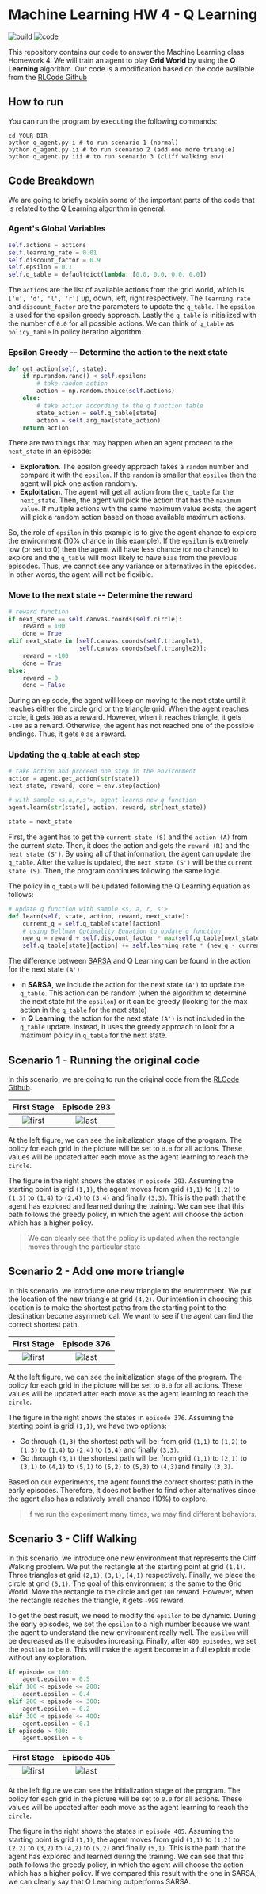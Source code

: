 # Machine Learning HW 4 - Q Learning

[![build](https://img.shields.io/badge/build-pass-green.svg)]()
[![code](https://img.shields.io/badge/code-python3.5-yellowgreen.svg)]()

This repository contains our code to answer the Machine Learning class Homework 4.
We will train an agent to play **Grid World** by using the **Q Learning** algorithm.
Our code is a modification based on the code available from the
[RLCode Github](https://github.com/rlcode/reinforcement-learning/tree/master/1-grid-world/5-q-learning)

## How to run

You can run the program by executing the following commands:

```shell
cd YOUR_DIR
python q_agent.py i # to run scenario 1 (normal)
python q_agent.py ii # to run scenario 2 (add one more triangle)
python q_agent.py iii # to run scenario 3 (cliff walking env)
```

## Code Breakdown

We are going to briefly explain some of the important parts of the code that is related to the
Q Learning algorithm in general.

### Agent's Global Variables

```python
self.actions = actions
self.learning_rate = 0.01
self.discount_factor = 0.9
self.epsilon = 0.1
self.q_table = defaultdict(lambda: [0.0, 0.0, 0.0, 0.0])
```

The `actions` are the list of available actions from the grid world, which is `['u', 'd', 'l', 'r']` up, down, left,
right respectively. The `learning rate` and `discount_factor` are the parameters to update the `q_table`. The
`epsilon` is used for the epsilon greedy approach. Lastly the `q_table` is initialized with the number of `0.0` for
all possible actions. We can think of `q_table` as `policy_table` in policy iteration algorithm.

### Epsilon Greedy -- Determine the action to the next state

```python
def get_action(self, state):
    if np.random.rand() < self.epsilon:
        # take random action
        action = np.random.choice(self.actions)
    else:
        # take action according to the q function table
        state_action = self.q_table[state]
        action = self.arg_max(state_action)
    return action
```

There are two things that may happen when an agent proceed to the `next_state` in an episode:
* **Exploration**. The epsilon greedy approach takes a `random` number and compare it with the `epsilon`. If the
`random` is smaller that `epsilon` then the agent will pick one action randomly.
* **Exploitation**. The agent will get all action from the `q_table` for
the `next_state`. Then, the agent will pick the action that has the `maximum value`.
If multiple actions with the same maximum value exists, the agent will pick a random action based on
those available maximum actions.

So, the role of `epsilon` in this example is to give the agent chance to explore the environment (10% chance in this
example). If the `epsilon` is extremely low (or set to 0) then the agent will have less chance (or no chance) to
explore and the `q_table` will most likely to have `bias` from the previous episodes. Thus, we cannot see any
variance or alternatives in the episodes. In other words, the agent will not be flexible.

### Move to the next state -- Determine the reward

```python
# reward function
if next_state == self.canvas.coords(self.circle):
    reward = 100
    done = True
elif next_state in [self.canvas.coords(self.triangle1),
                    self.canvas.coords(self.triangle2)]:
    reward = -100
    done = True
else:
    reward = 0
    done = False
```

During an episode, the agent will keep on moving to the next state until it reaches either the circle grid
or the triangle grid. When the agent reaches circle, it gets `100` as a reward. However, when it reaches
triangle, it gets `-100` as a reward. Otherwise, the agent has not reached one of the possible endings. Thus,
it gets `0` as a reward.

### Updating the q_table at each step

```python
# take action and proceed one step in the environment
action = agent.get_action(str(state))
next_state, reward, done = env.step(action)

# with sample <s,a,r,s'>, agent learns new q function
agent.learn(str(state), action, reward, str(next_state))

state = next_state
```

First, the agent has to get the `current state (S)` and the `action (A)` from the current state.
Then, it does the action and gets the `reward (R)` and the `next state (S')`. By using all of that information,
the agent can update the `q_table`. After the value is updated, the `next state (S')` will be the `current state (S)`.
Then, the program continues following the same logic.

The policy in `q_table` will be updated following the Q Learning equation as follows:

```python
# update q function with sample <s, a, r, s'>
def learn(self, state, action, reward, next_state):
    current_q = self.q_table[state][action]
    # using Bellman Optimality Equation to update q function
    new_q = reward + self.discount_factor * max(self.q_table[next_state])
    self.q_table[state][action] += self.learning_rate * (new_q - current_q)
```

The difference between
[SARSA](https://github.com/mrkazawa/grid_world/tree/master/sarsa)
and Q Learning can be found in the action for the next state `(A')`

* In **SARSA**, we include the action for the next state `(A')` to update the `q_table`. This
action can be random (when the algorithm to determine the next state hit the `epsilon`) or
it can be greedy (looking for the max action in the `q_table` for the next state)
* In **Q Learning**, the action for the next state `(A')` is not included in the `q_table` update.
Instead, it uses the greedy approach to look for a maximum policy in `q_table` for the next state.

## Scenario 1 - Running the original code

In this scenario, we are going to run the original code from the
[RLCode Github](https://github.com/rlcode/reinforcement-learning/tree/master/1-grid-world/5-q-learning).

First Stage | Episode 293
:---: | :---:
![first](results/scenario1/first.png?raw=true "first") | ![last](results/scenario1/last.gif?raw=true "last")

At the left figure, we can see the initialization stage of the program. The policy for each grid in the
picture will be set to `0.0` for all actions. These values will be updated after each move as the agent learning to
reach the `circle`.

The figure in the right shows the states in `episode 293`.
Assuming the starting point is grid `(1,1)`, the agent moves from grid `(1,1)` to `(1,2)` to `(1,3)` to `(1,4)` to
`(2,4)` to `(3,4)` and finally `(3,3)`. This is the path that the agent has explored and learned during
the training. We can see that this path follows the greedy policy, in which the agent will choose the action which has
a higher policy.

> We can clearly see that the policy is updated when the rectangle moves through the particular state

## Scenario 2 - Add one more triangle

In this scenario, we introduce one new triangle to the environment. We put the location of the new triangle at grid `(4,2)`.
Our intention in choosing this location is to make the shortest paths from the starting point to the destination become
asymmetrical. We want to see if the agent can find the correct shortest path.

First Stage | Episode 376
:---: | :---:
![first](results/scenario2/first.png?raw=true "first") | ![last](results/scenario2/last.gif?raw=true "last")

At the left figure, we can see the initialization stage of the program. The policy for each grid in the
picture will be set to `0.0` for all actions. These values will be updated after each move as the agent learning to
reach the `circle`.

The figure in the right shows the states in `episode 376`.
Assuming the starting point is grid `(1,1)`, we have two options:

* Go through `(1,3)` the shortest path will be:
from grid `(1,1)` to `(1,2)` to `(1,3)` to `(1,4)` to `(2,4)` to `(3,4)` and finally `(3,3)`.
* Go through `(3,1)` the shortest path will be:
from grid `(1,1)` to `(2,1)` to `(3,1)` to `(4,1)` to `(5,1)` to `(5,2)` to `(5,3)` to `(4,3)`and finally `(3,3)`.

Based on our experiments, the agent found the correct shortest path in the early episodes.
Therefore, it does not bother to find other alternatives since the agent also has a relatively
small chance (10%) to explore.

> If we run the experiment many times, we may find different behaviors.

## Scenario 3 - Cliff Walking

In this scenario, we introduce one new environment that represents the Cliff Walking problem.
We put the rectangle at the starting point at grid `(1,1)`. Three triangles at grid `(2,1)`, `(3,1)`, `(4,1)` respectively.
Finally, we place the circle at grid `(5,1)`. The goal of this environment is the same to the Grid World.
Move the rectangle to the circle and get `100` reward. However, when the rectangle reaches the triangle, it gets
`-999` reward.

To get the best result, we need to modify the `epsilon` to be dynamic. During the early episodes, we set the `epsilon`
to a high number because we want the agent to understand the new environment really well. The `epsilon` will be decreased
as the episodes increasing. Finally, after `400 episodes`, we set the `epsilon` to be `0`. This will make the agent
become in a full exploit mode without any exploration.

```python
if episode <= 100:
    agent.epsilon = 0.5
elif 100 < episode <= 200:
    agent.epsilon = 0.4
elif 200 < episode <= 300:
    agent.epsilon = 0.2
elif 300 < episode <= 400:
    agent.epsilon = 0.1
if episode > 400:
    agent.epsilon = 0
```

First Stage | Episode 405
:---: | :---:
![first](results/scenario3/first.png?raw=true "first") | ![last](results/scenario3/last.gif?raw=true "last")

At the left figure we can see the initialization stage of the program. The policy for each grid in the
picture will be set to `0.0` for all actions. These values will be updated after each move as the agent learning to
reach the `circle`.

The figure in the right shows the states in `episode 405`.
Assuming the starting point is grid `(1,1)`, the agent moves from grid `(1,1)` to `(1,2)` to `(2,2)` to `(3,2)`
to `(4,2)` to `(5,2)` and finally `(5,1)`. This is the path that the agent has explored and learned during the training.
We can see that this path follows the greedy policy, in which the agent will choose the action which has
a higher policy. If we compared this result with the one in SARSA, we can clearly say that Q Learning outperforms SARSA.